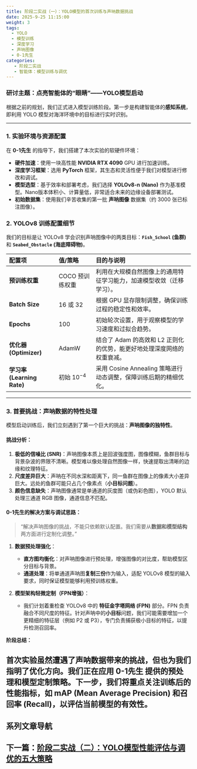 ```yaml
---
title: 阶段二实战（一）：YOLO模型的首次训练与声呐数据挑战
date: 2025-9-25 11:15:00
weight: 3
tags:
  - YOLO
  - 模型训练
  - 深度学习
  - 声呐图像
  - 0-1先生
categories:
   - 阶段二实战
   - 智能体：模型训练与调优
---
```


### 研讨主题：点亮智能体的“眼睛”——YOLO模型启动

根据之前的规划，我们正式进入模型训练阶段。第一步是构建智能体的**感知系统**，即利用 YOLO 模型对海洋环境中的目标进行实时识别。

---

### 1. 实验环境与资源配置

在 **0-1先生** 的指导下，我们搭建了本次实验的软硬件环境：

* **硬件加速**：使用一块高性能 **NVIDIA RTX 4090** GPU 进行加速训练。
* **深度学习框架**：选用 **PyTorch** 框架，其生态和灵活性便于我们对模型进行修改和调试。
* **模型选型**：基于效率和部署考虑，我们选择 **YOLOv8-n (Nano)** 作为基准模型。Nano版本体积小、计算量低，非常适合未来的边缘设备部署测试。
* **初始数据集**：使用我们辛苦收集的第一批 **声呐图像** 数据集（约 3000 张已标注图像）。

### 2. YOLOv8 训练配置细节

我们的目标是让 YOLOv8 学会识别声呐图像中的两类目标：**`Fish_School` (鱼群)** 和 **`Seabed_Obstacle` (海底障碍物)**。

| 配置项 | 值/策略 | 目的与说明 |
| :--- | :--- | :--- |
| **预训练权重** | COCO 预训练权重 | 利用在大规模自然图像上的通用特征学习能力，加速模型收敛（迁移学习）。 |
| **Batch Size** | 16 或 32 | 根据 GPU 显存限制调整，确保训练过程的稳定性和效率。 |
| **Epochs** | 100 | 初始轮次设置，用于观察模型的学习速度和过拟合趋势。 |
| **优化器 (Optimizer)** | AdamW | 结合了 Adam 的高效和 L2 正则化的优势，能更好地处理深度网络的权重衰减。 |
| **学习率 (Learning Rate)** | 初始 $10^{-4}$ | 采用 Cosine Annealing 策略进行动态调整，保障训练后期的精细优化。 |

---

### 3. 首要挑战：声呐数据的特性处理

模型启动训练后，我们立刻遇到了第一个巨大的挑战：**声呐图像的独特性**。

#### **挑战分析：**

1.  **极低的信噪比 (SNR)**：声呐图像本质上是回波强度图，图像模糊，鱼群目标与背景杂波的界限不清晰。模型难以像处理自然图像一样，快速提取出清晰的边缘和纹理特征。
2.  **尺度差异巨大**：声呐在不同水深和距离下，同一鱼群在图像上的像素大小差异巨大。远处的鱼群可能只占几个像素点（**小目标问题**）。
3.  **颜色信息缺失**：声呐图像通常是单通道的灰度图（或伪彩色图），YOLO 默认处理三通道 RGB 图像，通道信息不匹配。

#### **0-1先生的解决方案与调试思路：**

> “解决声呐图像的挑战，不能只依赖默认配置。我们需要从**数据和模型结构**两方面进行定制化调整。”

1.  **数据预处理强化**：
    * **直方图均衡化**：对声呐图像进行预处理，增强图像的对比度，帮助模型区分目标与背景。
    * **通道处理**：将单通道声呐图**复制三份**作为输入，适配 YOLOv8 模型的输入要求，同时保证模型能够利用预训练权重。

2.  **模型架构轻微定制（FPN增强）**：
    * 我们计划着重检查 YOLOv8 中的 **特征金字塔网络 (FPN)** 部分。FPN 负责融合不同尺度的特征。针对声呐中的**小目标**问题，我们可能需要增加一个更精细的特征层（例如 P2 或 P3），专门负责捕获极小目标的特征，以提升检测召回率。

**阶段总结：**

首次实验虽然遭遇了声呐数据带来的挑战，但也为我们指明了优化方向。我们正在应用 **0-1先生** 提供的预处理和模型定制策略。下一步，我们将重点关注训练后的 **性能指标**，如 mAP (Mean Average Precision) 和召回率 (Recall)，以评估当前模型的有效性。
---
## 系列文章导航

下一篇：[阶段二实战（二）：YOLO模型性能评估与调优的五大策略](/2025/09/25/2025-9-25-yolo-performance-tuning/)
---